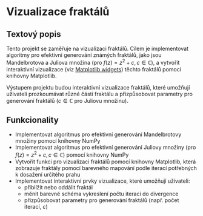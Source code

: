 # Vizualizace fraktálů

## Textový popis

Tento projekt se zaměřuje na vizualizaci fraktálů. Cílem je
implementovat algoritmy pro efektivní generování známých fraktálů, jako
jsou Mandelbrotova a Juliova množina (pro
$f\left(z\right)=z^{2}+c,c\in\mathbb{C}$), a vytvořit interaktivní
vizualizace (viz [Matplotlib
widgets](https://matplotlib.org/stable/gallery/widgets/index.html))
těchto fraktálů pomocí knihovny Matplotlib.

Výstupem projektu budou interaktivní vizualizace fraktálů, které
umožňují uživateli prozkoumávat různé části fraktálu a přizpůsobovat
parametry pro generování fraktálů ($c\in\mathbb{C}$ pro Juliovu
množinu).

## Funkcionality

-   Implementovat algoritmus pro efektivní generování Mandelbrotovy
    množiny pomocí knihovny NumPy
-   Implementovat algoritmus pro efektivní generování Juliovy množiny
    (pro $f\left(z\right)=z^{2}+c,c\in\mathbb{C}$) pomocí knihovny NumPy
-   Vytvořit funkci pro vizualizaci fraktálů pomocí knihovny Matplotlib,
    která zobrazuje fraktály pomocí barevného mapování podle iterací
    potřebných k dosažení určitého prahu
-   Implementovat interaktivní prvky vizualizace, které umožňují
    uživateli:
    -   přiblížit nebo oddálit fraktál
    -   měnit barevné schéma vykreslení počtu iterací do divergence
    -   přizpůsobovat parametry pro generování fraktálů (např. počet
        iterací, $c$)
